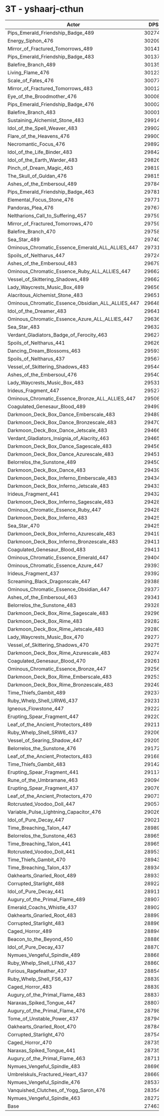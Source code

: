 # 3T - yshaarj-cthun
| Actor | DPS | Increase |
|---|:---:|:---:|
|Pips_Emerald_Friendship_Badge_489|302740|10.24%|
|Energy_Siphon_476|302091|10.00%|
|Mirror_of_Fractured_Tomorrows_489|301418|9.75%|
|Pips_Emerald_Friendship_Badge_483|301377|9.74%|
|Balefire_Branch_489|301350|9.73%|
|Living_Flame_476|301236|9.69%|
|Scale_of_Fates_476|300777|9.52%|
|Mirror_of_Fractured_Tomorrows_483|300120|9.28%|
|Eye_of_the_Broodmother_476|300086|9.27%|
|Pips_Emerald_Friendship_Badge_476|300028|9.25%|
|Balefire_Branch_483|300010|9.24%|
|Sustaining_Alchemist_Stone_483|299147|8.93%|
|Idol_of_the_Spell_Weaver_483|299028|8.88%|
|Flare_of_the_Heavens_476|299005|8.88%|
|Necromantic_Focus_476|298920|8.84%|
|Idol_of_the_Life_Binder_483|298426|8.66%|
|Idol_of_the_Earth_Warder_483|298268|8.61%|
|Pinch_of_Dream_Magic_463|298197|8.58%|
|The_Skull_of_Guldan_476|298153|8.57%|
|Ashes_of_the_Embersoul_489|297845|8.45%|
|Pips_Emerald_Friendship_Badge_463|297810|8.44%|
|Elemental_Focus_Stone_476|297712|8.40%|
|Pandoras_Plea_476|297676|8.39%|
|Neltharions_Call_to_Suffering_457|297599|8.36%|
|Mirror_of_Fractured_Tomorrows_470|297595|8.36%|
|Balefire_Branch_470|297584|8.36%|
|Sea_Star_489|297402|8.29%|
|Ominous_Chromatic_Essence_Emerald_ALL_ALLIES_447|297319|8.26%|
|Spoils_of_Neltharus_447|297240|8.23%|
|Ashes_of_the_Embersoul_483|296796|8.07%|
|Ominous_Chromatic_Essence_Ruby_ALL_ALLIES_447|296622|8.01%|
|Vessel_of_Skittering_Shadows_489|296620|8.01%|
|Lady_Waycrests_Music_Box_489|296567|7.99%|
|Alacritous_Alchemist_Stone_483|296510|7.97%|
|Ominous_Chromatic_Essence_Obsidian_ALL_ALLIES_447|296487|7.96%|
|Idol_of_the_Dreamer_483|296419|7.93%|
|Ominous_Chromatic_Essence_Azure_ALL_ALLIES_447|296364|7.91%|
|Sea_Star_483|296322|7.90%|
|Verdant_Gladiators_Badge_of_Ferocity_463|296274|7.88%|
|Spoils_of_Neltharus_441|296264|7.88%|
|Dancing_Dream_Blossoms_463|295930|7.76%|
|Spoils_of_Neltharus_437|295675|7.66%|
|Vessel_of_Skittering_Shadows_483|295440|7.58%|
|Ashes_of_the_Embersoul_476|295406|7.57%|
|Lady_Waycrests_Music_Box_483|295312|7.53%|
|Irideus_Fragment_447|295270|7.52%|
|Ominous_Chromatic_Essence_Bronze_ALL_ALLIES_447|295084|7.45%|
|Coagulated_Genesaur_Blood_489|294993|7.41%|
|Darkmoon_Deck_Box_Dance_Emberscale_483|294892|7.38%|
|Darkmoon_Deck_Box_Dance_Bronzescale_483|294701|7.31%|
|Darkmoon_Deck_Box_Dance_Jetscale_483|294664|7.30%|
|Verdant_Gladiators_Insignia_of_Alacrity_463|294650|7.29%|
|Darkmoon_Deck_Box_Dance_Sagescale_483|294568|7.26%|
|Darkmoon_Deck_Box_Dance_Azurescale_483|294510|7.24%|
|Belorrelos_the_Sunstone_489|294504|7.24%|
|Darkmoon_Deck_Box_Dance_483|294393|7.20%|
|Darkmoon_Deck_Box_Inferno_Emberscale_483|294342|7.18%|
|Darkmoon_Deck_Box_Inferno_Jetscale_483|294332|7.17%|
|Irideus_Fragment_441|294325|7.17%|
|Darkmoon_Deck_Box_Inferno_Sagescale_483|294288|7.16%|
|Ominous_Chromatic_Essence_Ruby_447|294284|7.16%|
|Darkmoon_Deck_Box_Inferno_483|294259|7.15%|
|Sea_Star_470|294255|7.15%|
|Darkmoon_Deck_Box_Inferno_Azurescale_483|294190|7.12%|
|Darkmoon_Deck_Box_Inferno_Bronzescale_483|294116|7.10%|
|Coagulated_Genesaur_Blood_483|294110|7.09%|
|Ominous_Chromatic_Essence_Emerald_447|294049|7.07%|
|Ominous_Chromatic_Essence_Azure_447|293933|7.03%|
|Irideus_Fragment_437|293921|7.02%|
|Screaming_Black_Dragonscale_447|293889|7.01%|
|Ominous_Chromatic_Essence_Obsidian_447|293772|6.97%|
|Ashes_of_the_Embersoul_463|293411|6.84%|
|Belorrelos_the_Sunstone_483|293287|6.79%|
|Darkmoon_Deck_Box_Rime_Sagescale_483|292966|6.68%|
|Darkmoon_Deck_Box_Rime_483|292825|6.63%|
|Darkmoon_Deck_Box_Rime_Jetscale_483|292802|6.62%|
|Lady_Waycrests_Music_Box_470|292774|6.61%|
|Vessel_of_Skittering_Shadows_470|292750|6.60%|
|Darkmoon_Deck_Box_Rime_Azurescale_483|292744|6.60%|
|Coagulated_Genesaur_Blood_470|292613|6.55%|
|Ominous_Chromatic_Essence_Bronze_447|292562|6.53%|
|Darkmoon_Deck_Box_Rime_Emberscale_483|292536|6.52%|
|Darkmoon_Deck_Box_Rime_Bronzescale_483|292499|6.51%|
|Time_Thiefs_Gambit_489|292375|6.46%|
|Ruby_Whelp_Shell_URW6_437|292312|6.44%|
|Igneous_Flowstone_447|292223|6.41%|
|Erupting_Spear_Fragment_447|292206|6.40%|
|Leaf_of_the_Ancient_Protectors_489|292116|6.37%|
|Ruby_Whelp_Shell_SRW6_437|292068|6.35%|
|Vessel_of_Searing_Shadow_447|292051|6.34%|
|Belorrelos_the_Sunstone_476|291723|6.22%|
|Leaf_of_the_Ancient_Protectors_483|291687|6.21%|
|Time_Thiefs_Gambit_483|291425|6.12%|
|Erupting_Spear_Fragment_441|291171|6.02%|
|Rune_of_the_Umbramane_463|290941|5.94%|
|Erupting_Spear_Fragment_437|290769|5.88%|
|Leaf_of_the_Ancient_Protectors_470|290735|5.86%|
|Rotcrusted_Voodoo_Doll_447|290573|5.81%|
|Variable_Pulse_Lightning_Capacitor_476|290268|5.69%|
|Idol_of_Pure_Decay_447|290215|5.68%|
|Time_Breaching_Talon_447|289894|5.56%|
|Belorrelos_the_Sunstone_463|289656|5.47%|
|Time_Breaching_Talon_441|289654|5.47%|
|Rotcrusted_Voodoo_Doll_441|289534|5.43%|
|Time_Thiefs_Gambit_470|289435|5.39%|
|Time_Breaching_Talon_437|289342|5.36%|
|Oakhearts_Gnarled_Root_489|289333|5.35%|
|Corrupted_Starlight_488|289221|5.31%|
|Idol_of_Pure_Decay_441|289119|5.28%|
|Augury_of_the_Primal_Flame_489|289074|5.26%|
|Emerald_Coachs_Whistle_437|289020|5.24%|
|Oakhearts_Gnarled_Root_483|288992|5.23%|
|Corrupted_Starlight_483|288967|5.22%|
|Caged_Horror_489|288949|5.21%|
|Beacon_to_the_Beyond_450|288864|5.18%|
|Idol_of_Pure_Decay_437|288704|5.12%|
|Nymues_Vengeful_Spindle_489|288688|5.12%|
|Ruby_Whelp_Shell_LFN6_437|288606|5.09%|
|Furious_Ragefeather_437|288542|5.07%|
|Ruby_Whelp_Shell_FS6_437|288399|5.01%|
|Caged_Horror_483|288396|5.01%|
|Augury_of_the_Primal_Flame_483|288376|5.01%|
|Naraxas_Spiked_Tongue_447|288073|4.90%|
|Augury_of_the_Primal_Flame_476|287980|4.86%|
|Tome_of_Unstable_Power_437|287947|4.85%|
|Oakhearts_Gnarled_Root_470|287841|4.81%|
|Corrupted_Starlight_470|287548|4.70%|
|Caged_Horror_470|287354|4.63%|
|Naraxas_Spiked_Tongue_441|287350|4.63%|
|Augury_of_the_Primal_Flame_463|287113|4.55%|
|Nymues_Vengeful_Spindle_483|286968|4.49%|
|Umbrelskuls_Fractured_Heart_437|286690|4.39%|
|Nymues_Vengeful_Spindle_476|285372|3.91%|
|Vanquished_Clutches_of_Yogg_Saron_476|283543|3.25%|
|Nymues_Vengeful_Spindle_463|282721|2.95%|
|Base|274630|0.00%|
